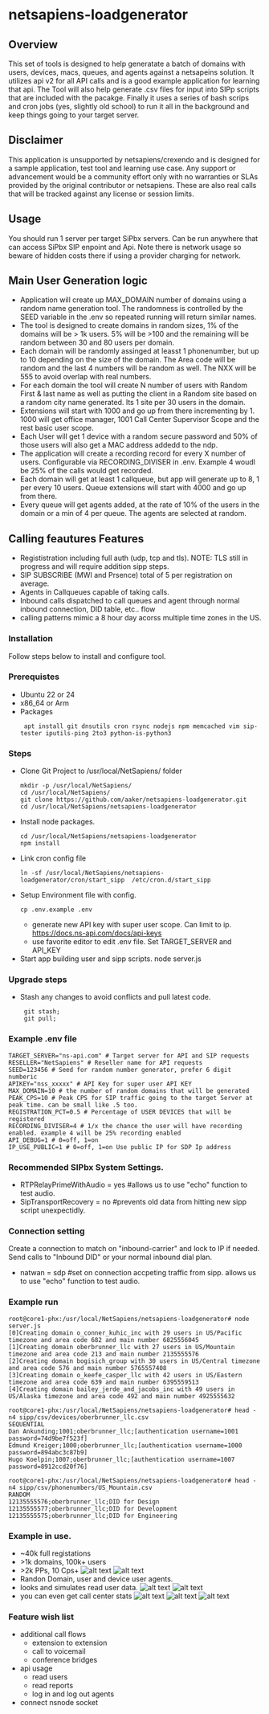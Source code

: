 # netsapiens-loadgenerator

## Overview
This set of tools is designed to help generatate a batch of domains with users, devices, macs, queues, and agents against a netsapeins solution. It utilizes api v2 for all API calls and is a good example application for learning that api. The Tool will also help generate .csv files for input into SIPp scripts that are included with the pacakge. Finally it uses a series of bash scrips and cron jobs (yes, slightly old school) to run it all in the background and keep things going to your target server.

## Disclaimer

This application is unsupported by netsapiens/crexendo and is designed for a sample application, test tool and learning use case. Any support or advancement would be a community effort only with no warranties or SLAs provided by the original contributor or netsapiens. These are also real calls that will be tracked against any license or session limits. 

## Usage 
You should run 1 server per target SiPbx servers. Can be run anywhere that can access SiPbx SIP enpoint and Api. Note there is network usage so beware of hidden costs there if using a provider charging for network.

## Main User Generation logic
* Application will create up MAX_DOMAIN number of domains using a random name generation tool. The randomness is controlled by the SEED variable in the .env so repeated running will return similar names. 
* The tool is designed to create domains in random sizes, 1% of the domains will be > 1k users. 5% will be >100 and the remaining will be random between 30 and 80 users per domain. 
* Each domain will be randomly assinged at leasst 1 phonenumber, but up to 10 depending on the size of the domain. The Area code will be random and the last 4 numbers will be random as well. The NXX will be 555 to avoid overlap with real numbers.
* For each domain the tool will create N number of users with Random First & last name as well as putting the client in a Random site based on a random city name generated. Its 1 site per 30 users in the domain. 
* Extensions will start with 1000 and go up from there incrementing by 1. 1000 will get office manager, 1001 Call Center Supervisor Scope and the rest basic user scope. 
* Each User will get 1 device with a random secure password and 50% of those users will also get a MAC address addedd to the ndp. 
* The application will create a recording record for every X number of users. Configurable via RECORDING_DIVISER in .env. Example 4 woudl be 25% of the calls would get recorded. 
* Each domain will get at least 1 callqueue, but app will generate up to 8, 1 per every 10 users. Queue extensions will start with 4000 and go up from there. 
* Every queue will get agents added, at the rate of 10% of the users in the domain or a min of 4 per queue. The agents are selected at random. 

## Calling feautures Features
* Regististration including full auth (udp, tcp and tls). NOTE: TLS still in progress and will require addition sipp steps. 
* SIP SUBSCRIBE (MWI and Prsence) total of 5 per registration on average. 
* Agents in Callqueues capable of taking calls. 
* Inbound calls dispatched to call queues and agent through normal inbound connection, DID table, etc.. flow
* calling patterns mimic a 8 hour day acorss multiple time zones in the US.

### Installation

Follow steps below to install and configure tool. 

### Prerequistes
* Ubuntu 22 or 24
* x86_64 or Arm
* Packages
    ```
     apt install git dnsutils cron rsync nodejs npm memcached vim sip-tester iputils-ping 2to3 python-is-python3
     ```

### Steps

* Clone Git Project to /usr/local/NetSapiens/ folder
    ```
    mkdir -p /usr/local/NetSapiens/
    cd /usr/local/NetSapiens/
    git clone https://github.com/aaker/netsapiens-loadgenerator.git
    cd /usr/local/NetSapiens/netsapiens-loadgenerator
    ```
* Install node packages. 
    ```
    cd /usr/local/NetSapiens/netsapiens-loadgenerator
    npm install 
    ```
* Link cron config file
    ```
    ln -sf /usr/local/NetSapiens/netsapiens-loadgenerator/cron/start_sipp  /etc/cron.d/start_sipp
    ```
* Setup Environment file with config. 
    ```
    cp .env.example .env
    ```
    * generate new API key with super user scope. Can limit to ip. https://docs.ns-api.com/docs/api-keys
    * use favorite editor to edit .env file. Set TARGET_SERVER and API_KEY 
* Start app building user and sipp scripts. 
     node server.js

### Upgrade steps
* Stash any changes to avoid conflicts and pull latest code.
    ```
     git stash; 
     git pull;
    ```
### Example .env file

```
TARGET_SERVER="ns-api.com" # Target server for API and SIP requests
RESELLER="NetSapiens" # Reseller name for API requests
SEED=123456 # Seed for random number generator, prefer 6 digit numberic
APIKEY="nss_xxxxx" # API Key for super user API KEY
MAX_DOMAIN=10 # the number of random domains that will be generated
PEAK_CPS=10 # Peak CPS for SIP traffic going to the target Server at peak time. can be small like .5 too.
REGISTRATION_PCT=0.5 # Percentage of USER DEVICES that will be registered
RECORDING_DIVISER=4 # 1/x the chance the user will have recording enabled. example 4 will be 25% recording enabled
API_DEBUG=1 # 0=off, 1=on
IP_USE_PUBLIC=1 # 0=off, 1=on Use public IP for SDP Ip address
```



### Recommended SIPbx System Settings. 
* RTPRelayPrimeWithAudio = yes  #allows us to use "echo" function to test audio.
* SipTransportRecovery = no    #prevents old data from hitting new sipp script unexpectidly. 

### Connection setting
Create a connection to match on "inbound-carrier" and lock to IP if needed. Send calls to "Inbound DID" or your normal inbound dial plan. 
* natwan = sdp #set on connection accpeting traffic from sipp. allows us to use "echo" function to test audio.

### Example run
```
root@core1-phx:/usr/local/NetSapiens/netsapiens-loadgenerator# node server.js 
[0]Creating domain o_conner_kuhic_inc with 29 users in US/Pacific timezone and area code 682 and main number 6825556045
[1]Creating domain oberbrunner_llc with 27 users in US/Mountain timezone and area code 213 and main number 2135555576
[2]Creating domain bogisich_group with 30 users in US/Central timezone and area code 576 and main number 5765557408
[3]Creating domain o_keefe_casper_llc with 42 users in US/Eastern timezone and area code 639 and main number 6395559513
[4]Creating domain bailey_jerde_and_jacobs_inc with 49 users in US/Alaska timezone and area code 492 and main number 4925555632

root@core1-phx:/usr/local/NetSapiens/netsapiens-loadgenerator# head -n4 sipp/csv/devices/oberbrunner_llc.csv 
SEQUENTIAL
Dan Ankunding;1001;oberbrunner_llc;[authentication username=1001 password=74d9be7f523f]
Edmund Kreiger;1000;oberbrunner_llc;[authentication username=1000 password=894abc3c87b9]
Hugo Koelpin;1007;oberbrunner_llc;[authentication username=1007 password=8912ccd20f76]

root@core1-phx:/usr/local/NetSapiens/netsapiens-loadgenerator# head -n4 sipp/csv/phonenumbers/US_Mountain.csv 
RANDOM
12135555576;oberbrunner_llc;DID for Design
12135555577;oberbrunner_llc;DID for Development
12135555575;oberbrunner_llc;DID for Engineering
```

### Example in use. 

* ~40k full registations
* \>1k domains, 100k+ users
* \>2k PPs, 10 Cps+
![alt text](images/image.png)
![alt text](images/image-1.png)
* Randon Domain, user and device user agents. 
* looks and simulates read user data. 
![alt text](images/image-2.png)
![alt text](images/image-3.png)
* you can even get call center stats
![alt text](images/image-4.png)
![alt text](images/image-5.png)
![alt text](images/image-6.png)

### Feature wish list
* additional call flows
  * extension to extension
  * call to voicemail
  * conference bridges
* api usage
  * read users
  * read reports
  * log in and log out agents
* connect nsnode socket
    
